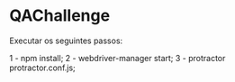 # QAChallenge

Executar os seguintes passos:

1 - npm install;
2 - webdriver-manager start;
3 - protractor protractor.conf.js;
